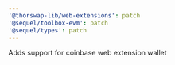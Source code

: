 ```yaml
---
'@thorswap-lib/web-extensions': patch
'@sequel/toolbox-evm': patch
'@sequel/types': patch
---
```


Adds support for coinbase web extension wallet
